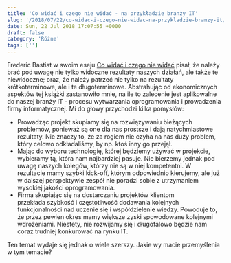 ```yaml
---
title: 'Co widać i czego nie widać - na przykładzie branży IT'
slug: '/2018/07/22/co-widac-i-czego-nie-widac-na-przykladzie-branzy-it/'
date: Sun, 22 Jul 2018 17:07:55 +0000
draft: false
category: 'Różne'
tags: ['']
---
```


Frederic Bastiat w swoim eseju [Co widać i czego nie widać](http://coin.wne.uw.edu.pl/lhardt/BastiatCoWidac.pdf) pisał, że należy brać pod uwagę nie tylko widoczne rezultaty naszych działań, ale także te niewidoczne; oraz, że należy patrzeć nie tylko na rezultaty krótkoterminowe, ale i te długoterminowe. Abstrahując od ekonomicznych aspektów tej książki zastanowiło mnie, na ile to zalecenie jest aplikowalne do naszej branży IT - procesu wytwarzania oprogramowania i prowadzenia firmy informatycznej. Mi do głowy przychodzi kilka pomysłów:

*   Prowadząc projekt skupiamy się na rozwiązywaniu bieżących problemów, ponieważ są one dla nas prostsze i dają natychmiastowe rezultaty. Nie znaczy to, że za rogiem nie czyha na nas duży problem, który celowo odkładaliśmy, by np. ktoś inny go przejął.
*   Mając do wyboru technologię, której będziemy używać w projekcie, wybieramy tą, która nam najbardziej pasuje. Nie bierzemy jednak pod uwagę naszych kolegów, którzy nie są w niej kompetentni. W rezultacie mamy szybki kick-off, którym odpowiednio kierujemy, ale już w dalszej perspektywie zespół nie poradzi sobie z utrzymaniem wysokiej jakości oprogramowania.
*   Firma skupiając się na dostarczaniu projektów klientom przekłada szybkość i częstotliwość dodawania kolejnych funkcjonalności nad uczenie się i współdzielenie wiedzy. Powoduje to, że przez pewien okres mamy większe zyski spowodowane kolejnymi wdrożeniami. Niestety, nie rozwijamy się i długofalowo będzie nam coraz trudniej konkurować na rynku IT.

Ten temat wydaje się jednak o wiele szerszy. Jakie wy macie przemyślenia w tym temacie?